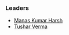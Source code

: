 ### Leaders
* [Manas Kumar Harsh](mailto:manas.harsh@owasp.org)
* [Tushar Verma](mailto:tushar.verma@owasp.org)
